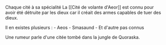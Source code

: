 Chaque cité à sa spécialité
La [[Cité de volante d'Aeor]] est connu pour avoir été détruite par les dieux car il créait des armes capables de tuer des dieux.

Il en existes plusieurs :
	- Aeos
	- Smasaund
	- Et d'autre pas connus

Une rumeur parle d'une citée tombé dans la jungle de Quoraska.